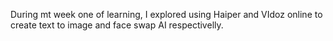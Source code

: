 During mt week one of learning, I explored using Haiper and VIdoz online to create text to image and face swap AI respectivelly.